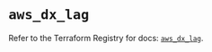 # `aws_dx_lag`

Refer to the Terraform Registry for docs: [`aws_dx_lag`](https://registry.terraform.io/providers/hashicorp/aws/4.54.0/docs/resources/dx_lag).
